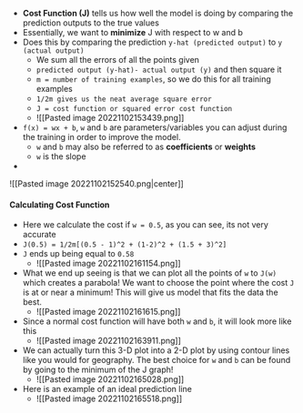 - **Cost Function (J)** tells us how well the model is doing by comparing the prediction outputs to the true values
- Essentially, we want to **minimize** J with respect to w and b
- Does this by comparing the prediction `y-hat (predicted output)` to `y (actual output)`
	- We sum all the errors of all the points given
	- `predicted output (y-hat)- actual output (y)` and then square it
	- `m = number of training examples`, so we do this for all training examples
	- `1/2m gives us the neat average square error`
	- `J = cost function or squared error cost function`
	- ![[Pasted image 20221102153439.png]]
- `f(x) = wx + b`, `w` and `b` are parameters/variables you can adjust during the training in order to improve the model.
	- `w` and `b` may also be referred to as **coefficients** or **weights**
	- `w` is the slope
- 

![[Pasted image 20221102152540.png|center]]

#### Calculating Cost Function
- Here we calculate the cost if `w = 0.5`, as you can see, its not very accurate
- `J(0.5) = 1/2m[(0.5 - 1)^2 + (1-2)^2 + (1.5 + 3)^2]`
- `J` ends up being equal to `0.58`
	- ![[Pasted image 20221102161154.png]]
- What we end up seeing is that we can plot all the points of `w` to `J(w)` which creates a parabola! We want to choose the point where the cost `J` is at or near a minimum! This will give us model that fits the data the best.
	- ![[Pasted image 20221102161615.png]]
- Since a normal cost function will have both `w` and `b`, it will look more like this
	- ![[Pasted image 20221102163911.png]]
- We can actually turn this 3-D plot into a 2-D plot by using contour lines like you would for geography. The best choice for `w` and `b` can be found by going to the minimum of the J graph!
	- ![[Pasted image 20221102165028.png]]
- Here is an example of an ideal prediction line
	- ![[Pasted image 20221102165518.png]]